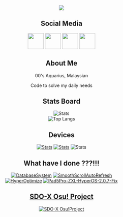 <div align="center">
  <img src="https://capsule-render.vercel.app/api?text=Greetings%20Stranger!%20❤&&desc=陌生人你好呀~!&animation=twinkling&type=venom&color=gradient&height=200"/></p>

  <h2>Social Media</h2>
  <p align="center">
    <a href="https://www.instagram.com/tatsh.siow/" ><img height="50" src="https://www.vectorlogo.zone/logos/instagram/instagram-tile.svg"/></a>
    <a href="https://www.youtube.com/@tatshsiow/" ><img height="50" src="https://www.vectorlogo.zone/logos/youtube/youtube-tile.svg"/></a>
    <a href="https://discord.com/users/tatsh.siow" ><img height="50" src="https://www.vectorlogo.zone/logos/discord/discord-tile.svg"/></a>
    <a href="https://t.me/TatshSecretCave" ><img height="50" src="https://www.vectorlogo.zone/logos/telegram/telegram-tile.svg"/></a>
  </p>

<h2>About Me</h2>
<p align=center>
00's Aquarius, Malaysian
  
Code to solve my daily needs
</p>

  <h2>Stats Board</h2>
  
  ![Stats](https://github-readme-stats.vercel.app/api?username=TatshSiow&show_icons=true&theme=tokyonight)\
  ![Top Langs](https://github-readme-stats.vercel.app/api/top-langs/?username=TatshSiow&layout=donut&theme=tokyonight)
  
  <h2>Devices</h2>

  <a href="https://www.gsmarena.com/xiaomi_13-12013.php" >![Stats](https://shields.io/badge/Xiaomi-Xiaomi_13-2952FA?style=for-the-badge&logo=Xiaomi&logoColor=FFFFFF)</a>
  <a href="https://www.gsmarena.com/xiaomi_pad_5_pro-11043.php" >![Stats](https://shields.io/badge/Xiaomi-Xiaomi_Pad_5_Pro-2952FA?style=for-the-badge&logo=Xiaomi&logoColor=FFFFFF)</a>
  ![Stats](https://shields.io/badge/HP_Omen_17-cb1001nx-2952FA?style=for-the-badge&logo=HP&logoColor=FFFFFF)
  
  <h2>What have I done ???!!!</h2>

  <a href="https://github.com/TatshSiow/Hotel-Management-System" >![DatabaseSystem](https://github-readme-stats.vercel.app/api/pin/?username=TatshSiow&repo=Hotel-Management-System&theme=tokyonight)</a>
  <a href="https://github.com/TatshSiow/SmoothScrollAutoRefresh" >![SmoothScrollAutoRefresh](https://github-readme-stats.vercel.app/api/pin/?username=TatshSiow&repo=SmoothScrollAutoRefresh&theme=tokyonight)</a>\
  <a href="https://github.com/TatshSiow/HyperOptimize" >![HyperOptimize](https://github-readme-stats.vercel.app/api/pin/?username=TatshSiow&repo=HyperOptimize&theme=tokyonight)</a>
  <a href="https://github.com/TatshSiow/Pad5Pro-ZXL-HyperOS-2.0.7-Fix" >![Pad5Pro-ZXL-HyperOS-2.0.7-Fix](https://github-readme-stats.vercel.app/api/pin/?username=TatshSiow&repo=Pad5Pro-ZXL-HyperOS-2.0.7-Fix&theme=tokyonight)</a>

  <h2><a href="https://sites.google.com/view/sdo-x-global-fansite/downloads/fanmade-games/sdo-x-osu-project">SDO-X Osu! Project</a></h2>
  
  <a href="https://sites.google.com/view/sdo-x-global-fansite/downloads/fanmade-games/sdo-x-osu-project">![SDO-X Osu!Project](https://github.com/user-attachments/assets/e51afa64-869b-48aa-a39d-fff71bfab467)</h2>
</div>

